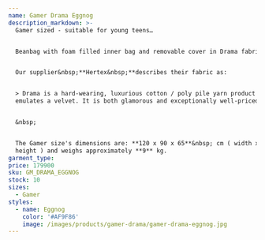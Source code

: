 ```yaml
---
name: Gamer Drama Eggnog
description_markdown: >-
  Gamer sized - suitable for young teens…


  Beanbag with foam filled inner bag and removable cover in Drama fabric.&nbsp;


  Our supplier&nbsp;**Hertex&nbsp;**describes their fabric as:


  > Drama is a hard-wearing, luxurious cotton / poly pile yarn product that
  emulates a velvet. It is both glamorous and exceptionally well-priced.


  &nbsp;


  The Gamer size's dimensions are: **120 x 90 x 65**&nbsp; cm ( width x depth x
  height ) and weighs approximately **9** kg.
garment_type:
price: 179900
sku: GM_DRAMA_EGGNOG
stock: 10
sizes:
  - Gamer
styles:
  - name: Eggnog
    color: '#AF9F86'
    image: /images/products/gamer-drama/gamer-drama-eggnog.jpg
---
```


